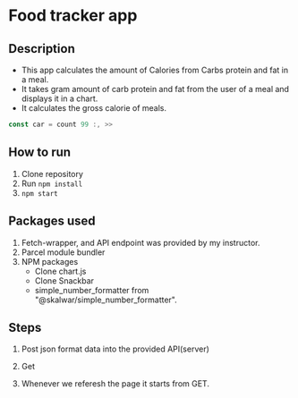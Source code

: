# Food tracker app

## Description

- This app calculates the amount of Calories from Carbs protein and fat in a meal.
- It takes gram amount of carb protein and fat from the user of a meal and displays it in a chart.
- It calculates the gross calorie of meals.

```js
const car = count 99 :, >>
```

## How to run

1. Clone repository
2. Run `npm install`
3. `npm start`

## Packages used

1. Fetch-wrapper, and API endpoint was provided by my instructor.
2. Parcel module bundler
3. NPM packages
   - Clone chart.js
   - Clone Snackbar
   - simple_number_formatter from "@skalwar/simple_number_formatter".

## Steps

1. Post json format data into the provided API(server)

2. Get

3. Whenever we referesh the page it starts from GET.
